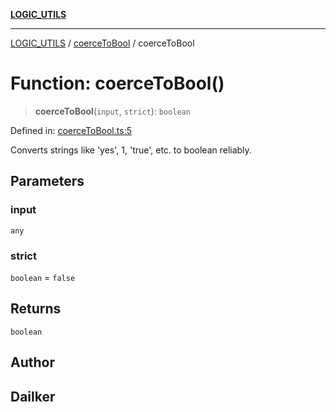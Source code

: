 [**LOGIC_UTILS**](../../README.md)

***

[LOGIC_UTILS](../../README.md) / [coerceToBool](../README.md) / coerceToBool

# Function: coerceToBool()

> **coerceToBool**(`input`, `strict`): `boolean`

Defined in: [coerceToBool.ts:5](https://github.com/dailker/everyutil/blob/e265d7544f4e799da268d038a0a464c889a18367/src/logic/coerceToBool.ts#L5)

Converts strings like 'yes', 1, 'true', etc. to boolean reliably.

## Parameters

### input

`any`

### strict

`boolean` = `false`

## Returns

`boolean`

## Author

## Dailker
